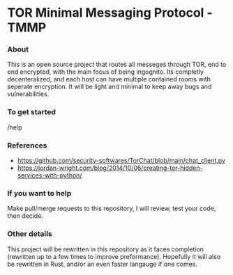 # TOR Minimal Messaging Protocol - TMMP

### About
This is an open source project that routes all messeges through TOR, end to end encrypted, with the main focus of being ingognito. Its completly decenteralized,
and each host can have multiple contained rooms with seperate encryption. It will be light and minimal to keep away bugs and vulnerabilities.

### To get started
/help

### References
- https://github.com/security-softwares/TorChat/blob/main/chat_client.py
- https://jordan-wright.com/blog/2014/10/06/creating-tor-hidden-services-with-python/

### If you want to help
Make pull/merge requests to this repository, I will review, test your code, then decide.

### Other details
This project will be rewritten in this repository as it faces completion (rewritten up to a few times to improve preformance).
Hopefully it will also be rewritten in Rust, and/or an even faster langauge if one comes.
